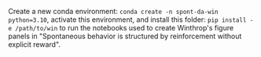 Create a new conda environment: `conda create -n spont-da-win python=3.10`, activate this environment, and install this folder: `pip install -e /path/to/win` to run the notebooks used to create Winthrop's figure panels in "Spontaneous behavior is structured by reinforcement without explicit reward".